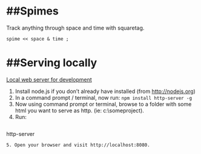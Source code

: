 ##Spimes
========
Track anything through space and time with squaretag.
  ```
  spime << space & time ; 
  ```

##Serving locally
=========
[Local web server for development](http://chrisbitting.com/2014/06/16/local-web-server-for-testing-development-using-node-js-and-http-server/)
1. Install node.js if you don’t already have installed (from http://nodejs.org)
2. In a command prompt / terminal, now run: 
  ```npm install http-server -g```
3. Now using command prompt or terminal, browse to a folder with some html you want to serve as http. (ie: c:\someproject\).
4. Run:
   ```
  http-server
  ```
5. Open your browser and visit http://localhost:8080.
